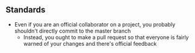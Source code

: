 ## Standards
* Even if you are an official collaborator on a project, you probably shouldn't directly commit to the master branch
  * Instead, you ought to make a pull request so that everyone is fairly warned of your changes and there's official feedback
